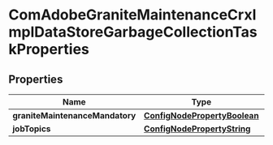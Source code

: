 
# ComAdobeGraniteMaintenanceCrxImplDataStoreGarbageCollectionTaskProperties

## Properties
Name | Type | Description | Notes
------------ | ------------- | ------------- | -------------
**graniteMaintenanceMandatory** | [**ConfigNodePropertyBoolean**](ConfigNodePropertyBoolean.md) |  |  [optional]
**jobTopics** | [**ConfigNodePropertyString**](ConfigNodePropertyString.md) |  |  [optional]



